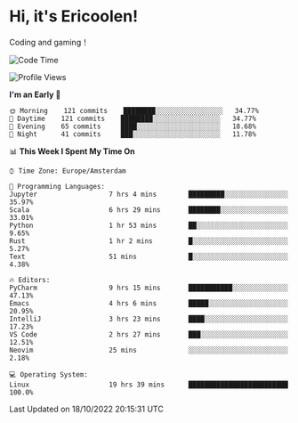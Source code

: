 # Hi, it's Ericoolen!
Coding and gaming！

<!--START_SECTION:waka-->
![Code Time](http://img.shields.io/badge/Code%20Time-457%20hrs%2027%20mins-blue)

![Profile Views](http://img.shields.io/badge/Profile%20Views-7-blue)

**I'm an Early 🐤** 

```text
🌞 Morning    121 commits    ████████░░░░░░░░░░░░░░░░░   34.77% 
🌆 Daytime    121 commits    ████████░░░░░░░░░░░░░░░░░   34.77% 
🌃 Evening    65 commits     ████░░░░░░░░░░░░░░░░░░░░░   18.68% 
🌙 Night      41 commits     ███░░░░░░░░░░░░░░░░░░░░░░   11.78%

```


📊 **This Week I Spent My Time On** 

```text
⌚︎ Time Zone: Europe/Amsterdam

💬 Programming Languages: 
Jupyter                  7 hrs 4 mins        █████████░░░░░░░░░░░░░░░░   35.97% 
Scala                    6 hrs 29 mins       ████████░░░░░░░░░░░░░░░░░   33.01% 
Python                   1 hr 53 mins        ██░░░░░░░░░░░░░░░░░░░░░░░   9.65% 
Rust                     1 hr 2 mins         █░░░░░░░░░░░░░░░░░░░░░░░░   5.27% 
Text                     51 mins             █░░░░░░░░░░░░░░░░░░░░░░░░   4.38%

🔥 Editors: 
PyCharm                  9 hrs 15 mins       ███████████░░░░░░░░░░░░░░   47.13% 
Emacs                    4 hrs 6 mins        █████░░░░░░░░░░░░░░░░░░░░   20.95% 
IntelliJ                 3 hrs 23 mins       ████░░░░░░░░░░░░░░░░░░░░░   17.23% 
VS Code                  2 hrs 27 mins       ███░░░░░░░░░░░░░░░░░░░░░░   12.51% 
Neovim                   25 mins             ░░░░░░░░░░░░░░░░░░░░░░░░░   2.18%

💻 Operating System: 
Linux                    19 hrs 39 mins      █████████████████████████   100.0%

```


 Last Updated on 18/10/2022 20:15:31 UTC
<!--END_SECTION:waka-->

